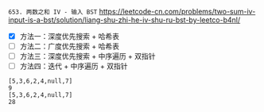 
`653. 两数之和 IV - 输入 BST` https://leetcode-cn.com/problems/two-sum-iv-input-is-a-bst/solution/liang-shu-zhi-he-iv-shu-ru-bst-by-leetco-b4nl/
- [x] 方法一：深度优先搜索 + 哈希表
- [ ] 方法二：广度优先搜索 + 哈希表
- [ ] 方法三：深度优先搜索 + 中序遍历 + 双指针
- [ ] 方法四：迭代 + 中序遍历 + 双指针

```
[5,3,6,2,4,null,7]
9
[5,3,6,2,4,null,7]
28
```
